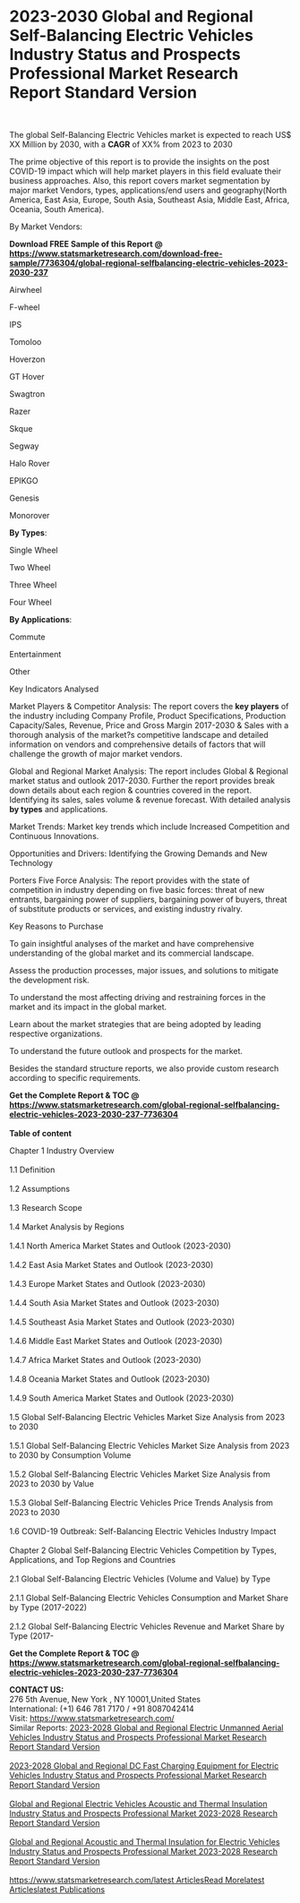 <h1>2023-2030 Global and Regional Self-Balancing Electric Vehicles Industry Status and Prospects Professional Market Research Report Standard Version</h1><br/><p>The global Self-Balancing Electric Vehicles market is expected to reach US$ XX Million by 2030, with a <strong>CAGR</strong> of XX% from 2023 to 2030</p><p>The prime objective of this report is to provide the insights on the post COVID-19 impact which will help market players in this field evaluate their business approaches. Also, this report covers market segmentation by major market Vendors, types, applications/end users and geography(North America, East Asia, Europe, South Asia, Southeast Asia, Middle East, Africa, Oceania, South America).</p><p>By Market Vendors:</p><p><strong>Download FREE Sample of this Report @ <a href="https://www.statsmarketresearch.com/download-free-sample/7736304/global-regional-selfbalancing-electric-vehicles-2023-2030-237">https://www.statsmarketresearch.com/download-free-sample/7736304/global-regional-selfbalancing-electric-vehicles-2023-2030-237</a></strong></p><p>Airwheel</p><p>F-wheel</p><p>IPS</p><p>Tomoloo</p><p>Hoverzon</p><p>GT Hover</p><p>Swagtron</p><p>Razer</p><p>Skque</p><p>Segway</p><p>Halo Rover</p><p>EPIKGO</p><p>Genesis</p><p>Monorover</p><p><strong>By Types</strong>:</p><p>Single Wheel</p><p>Two Wheel</p><p>Three Wheel</p><p>Four Wheel</p><p><strong><strong>By Applications</strong></strong>:</p><p>Commute</p><p>Entertainment</p><p>Other</p><p>Key Indicators Analysed</p><p>Market Players & Competitor Analysis: The report covers the <strong>key players</strong> of the industry including Company Profile, Product Specifications, Production Capacity/Sales, Revenue, Price and Gross Margin 2017-2030 & Sales with a thorough analysis of the market?s competitive landscape and detailed information on vendors and comprehensive details of factors that will challenge the growth of major market vendors.</p><p>Global and Regional Market Analysis: The report includes Global & Regional market status and outlook 2017-2030. Further the report provides break down details about each region & countries covered in the report. Identifying its sales, sales volume & revenue forecast. With detailed analysis <strong>by types</strong> and applications.</p><p>Market Trends: Market key trends which include Increased Competition and Continuous Innovations.</p><p>Opportunities and Drivers: Identifying the Growing Demands and New Technology</p><p>Porters Five Force Analysis: The report provides with the state of competition in industry depending on five basic forces: threat of new entrants, bargaining power of suppliers, bargaining power of buyers, threat of substitute products or services, and existing industry rivalry.</p><p>Key Reasons to Purchase</p><p>To gain insightful analyses of the market and have comprehensive understanding of the global market and its commercial landscape.</p><p>Assess the production processes, major issues, and solutions to mitigate the development risk.</p><p>To understand the most affecting driving and restraining forces in the market and its impact in the global market.</p><p>Learn about the market strategies that are being adopted by leading respective organizations.</p><p>To understand the future outlook and prospects for the market.</p><p>Besides the standard structure reports, we also provide custom research according to specific requirements.</p><div><b>Get the Complete Report & TOC @ <a href="https://www.statsmarketresearch.com/global-regional-selfbalancing-electric-vehicles-2023-2030-237-7736304">https://www.statsmarketresearch.com/global-regional-selfbalancing-electric-vehicles-2023-2030-237-7736304</a></b></div><br><b>Table of content</b><p>Chapter 1 Industry Overview<br /><br>1.1 Definition<br /><br>1.2 Assumptions<br /><br>1.3 Research Scope<br /><br>1.4 Market Analysis by Regions<br /><br>1.4.1 North America Market States and Outlook (2023-2030)<br /><br>1.4.2 East Asia Market States and Outlook (2023-2030)<br /><br>1.4.3 Europe Market States and Outlook (2023-2030)<br /><br>1.4.4 South Asia Market States and Outlook (2023-2030)<br /><br>1.4.5 Southeast Asia Market States and Outlook (2023-2030)<br /><br>1.4.6 Middle East Market States and Outlook (2023-2030)<br /><br>1.4.7 Africa Market States and Outlook (2023-2030)<br /><br>1.4.8 Oceania Market States and Outlook (2023-2030)<br /><br>1.4.9 South America Market States and Outlook (2023-2030)<br /><br>1.5 Global Self-Balancing Electric Vehicles Market Size Analysis from 2023 to 2030<br /><br>1.5.1 Global Self-Balancing Electric Vehicles Market Size Analysis from 2023 to 2030 by Consumption Volume<br /><br>1.5.2 Global Self-Balancing Electric Vehicles Market Size Analysis from 2023 to 2030 by Value<br /><br>1.5.3 Global Self-Balancing Electric Vehicles Price Trends Analysis from 2023 to 2030<br /><br>1.6 COVID-19 Outbreak: Self-Balancing Electric Vehicles Industry Impact<br /><br>Chapter 2 Global Self-Balancing Electric Vehicles Competition by Types, Applications, and Top Regions and Countries<br /><br>2.1 Global Self-Balancing Electric Vehicles (Volume and Value) by Type<br /><br>2.1.1 Global Self-Balancing Electric Vehicles Consumption and Market Share by Type (2017-2022)<br /><br>2.1.2 Global Self-Balancing Electric Vehicles Revenue and Market Share by Type (2017-<br><div><b>Get the Complete Report & TOC @ <a href="https://www.statsmarketresearch.com/global-regional-selfbalancing-electric-vehicles-2023-2030-237-7736304">https://www.statsmarketresearch.com/global-regional-selfbalancing-electric-vehicles-2023-2030-237-7736304</a></b></div></p> <b>CONTACT US:</b><br>276 5th Avenue, New York , NY 10001,United States<br>International: (+1) 646 781 7170 / +91 8087042414<br>Visit: <a href="https://www.statsmarketresearch.com/">https://www.statsmarketresearch.com/</a><br>Similar Reports: <a href="https://www.statsmarketresearch.com/global-regional-selfbalancing-electric-vehicles-2023-2030-237-7736304">2023-2028 Global and Regional Electric Unmanned Aerial Vehicles Industry Status and Prospects Professional Market Research Report Standard Version</a><br/><br/><a href="https://www.statsmarketresearch.com/global-regional-selfbalancing-electric-vehicles-2023-2030-237-7736304">2023-2028 Global and Regional DC Fast Charging Equipment for Electric Vehicles Industry Status and Prospects Professional Market Research Report Standard Version</a><br/><br/><a href="https://www.statsmarketresearch.com/global-regional-selfbalancing-electric-vehicles-2023-2030-237-7736304">Global and Regional Electric Vehicles Acoustic and Thermal Insulation Industry Status and Prospects Professional Market 2023-2028 Research Report Standard Version</a><br/><br/><a href="https://www.statsmarketresearch.com/global-regional-selfbalancing-electric-vehicles-2023-2030-237-7736304">Global and Regional Acoustic and Thermal Insulation for Electric Vehicles Industry Status and Prospects Professional Market 2023-2028 Research Report Standard Version</a><br/><br/><a href="https://gyeongbokgung.com">https://www.statsmarketresearch.com/</a><a href="https://hallyeomaritime.com">latest Articles</a><a href="https://jingwansa.com">Read More</a><a href=https://nguoiviet.jp/">latest Articles</a><a href="https://www.intelmarketresearch.com/">latest Publications</a>